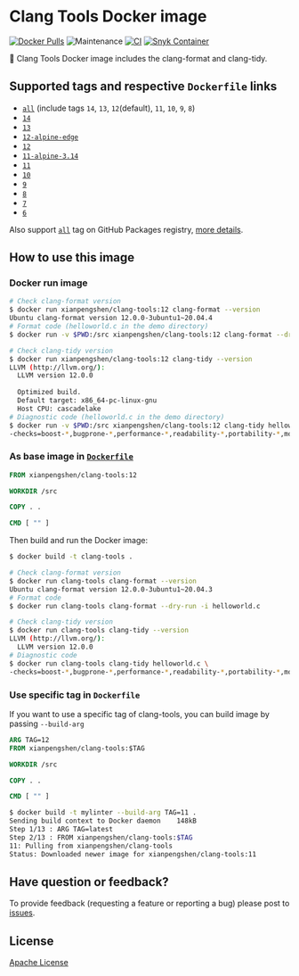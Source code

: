 # Clang Tools Docker image

[![Docker Pulls](https://img.shields.io/docker/pulls/xianpengshen/clang-tools)](https://hub.docker.com/repository/docker/xianpengshen/clang-tools)
![Maintenance](https://img.shields.io/maintenance/yes/2022)
[![CI](https://github.com/shenxianpeng/clang-tools/actions/workflows/build-test-publish.yml/badge.svg)](https://github.com/shenxianpeng/clang-tools/actions/workflows/build-test-publish.yml)
[![Snyk Container](https://github.com/shenxianpeng/clang-tools/actions/workflows/snyk-container-analysis.yml/badge.svg)](https://github.com/shenxianpeng/clang-tools/actions/workflows/snyk-container-analysis.yml)

🐳 Clang Tools Docker image includes the clang-format and clang-tidy.

## Supported tags and respective `Dockerfile` links

* [`all`](https://github.com/shenxianpeng/clang-tools/blob/master/all/Dockerfile) (include tags `14`, `13`, `12`(default), `11`, `10`, `9`, `8`)
* [`14`](https://github.com/shenxianpeng/clang-tools/blob/master/14/Dockerfile)
* [`13`](https://github.com/shenxianpeng/clang-tools/blob/master/13/Dockerfile)
* [`12-alpine-edge`](https://github.com/shenxianpeng/clang-tools/blob/master/12/alpine-edge/Dockerfile)
* [`12`](https://github.com/shenxianpeng/clang-tools/blob/master/12/Dockerfile)
* [`11-alpine-3.14`](https://github.com/shenxianpeng/clang-tools/blob/master/11/alpine-3.14/Dockerfile)
* [`11`](https://github.com/shenxianpeng/clang-tools/blob/master/11/Dockerfile)
* [`10`](https://github.com/shenxianpeng/clang-tools/blob/master/10/Dockerfile)
* [`9`](https://github.com/shenxianpeng/clang-tools/blob/master/9/Dockerfile)
* [`8`](https://github.com/shenxianpeng/clang-tools/blob/master/8/Dockerfile)
* [`7`](https://github.com/shenxianpeng/clang-tools/blob/master/7/Dockerfile)
* [`6`](https://github.com/shenxianpeng/clang-tools/blob/master/6/Dockerfile)

Also support [`all`](https://github.com/shenxianpeng/clang-tools/blob/master/all/Dockerfile) tag on GitHub Packages registry, [more details](https://github.com/shenxianpeng/clang-tools/pkgs/container/clang-tools).

## How to use this image

### Docker run image

```bash
# Check clang-format version
$ docker run xianpengshen/clang-tools:12 clang-format --version
Ubuntu clang-format version 12.0.0-3ubuntu1~20.04.4
# Format code (helloworld.c in the demo directory)
$ docker run -v $PWD:/src xianpengshen/clang-tools:12 clang-format --dry-run -i helloworld.c

# Check clang-tidy version
$ docker run xianpengshen/clang-tools:12 clang-tidy --version
LLVM (http://llvm.org/):
  LLVM version 12.0.0
  
  Optimized build.
  Default target: x86_64-pc-linux-gnu
  Host CPU: cascadelake
# Diagnostic code (helloworld.c in the demo directory)
$ docker run -v $PWD:/src xianpengshen/clang-tools:12 clang-tidy helloworld.c \
-checks=boost-*,bugprone-*,performance-*,readability-*,portability-*,modernize-*,clang-analyzer-cplusplus-*,clang-analyzer-*,cppcoreguidelines-*
```

### As base image in [`Dockerfile`](https://github.com/shenxianpeng/clang-tools/blob/master/demo/Dockerfile)

```Dockerfile
FROM xianpengshen/clang-tools:12

WORKDIR /src

COPY . .

CMD [ "" ]
```

Then build and run the Docker image:

```bash
$ docker build -t clang-tools .

# Check clang-format version
$ docker run clang-tools clang-format --version
Ubuntu clang-format version 12.0.0-3ubuntu1~20.04.3
# Format code
$ docker run clang-tools clang-format --dry-run -i helloworld.c

# Check clang-tidy version
$ docker run clang-tools clang-tidy --version
LLVM (http://llvm.org/):
  LLVM version 12.0.0
# Diagnostic code
$ docker run clang-tools clang-tidy helloworld.c \
-checks=boost-*,bugprone-*,performance-*,readability-*,portability-*,modernize-*,clang-analyzer-cplusplus-*,clang-analyzer-*,cppcoreguidelines-*
```

### Use specific tag in `Dockerfile` 

If you want to use a specific tag of clang-tools, you can build image by passing `--build-arg`

```Dockerfile
ARG TAG=12
FROM xianpengshen/clang-tools:$TAG

WORKDIR /src

COPY . .

CMD [ "" ]
```

```bash
$ docker build -t mylinter --build-arg TAG=11 .
Sending build context to Docker daemon    148kB
Step 1/13 : ARG TAG=latest
Step 2/13 : FROM xianpengshen/clang-tools:$TAG
11: Pulling from xianpengshen/clang-tools
Status: Downloaded newer image for xianpengshen/clang-tools:11
```

## Have question or feedback?

To provide feedback (requesting a feature or reporting a bug) please post to [issues](https://github.com/shenxianpeng/clang-tools/issues).

## License

[Apache License](https://github.com/shenxianpeng/clang-tools/blob/master/LICENSE)
